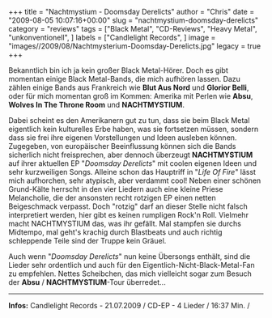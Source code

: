 +++
title = "Nachtmystium - Doomsday Derelicts"
author = "Chris"
date = "2009-08-05 10:07:16+00:00"
slug = "nachtmystium-doomsday-derelicts"
category = "reviews"
tags = ["Black Metal", "CD-Reviews", "Heavy Metal", "unkonventionell", ]
labels = ["Candlelight Records", ]
image = "images//2009/08/Nachtmysterium-Doomsday-Derelicts.jpg"
legacy = true
+++

Bekanntlich bin ich ja kein großer Black Metal-Hörer. Doch es gibt momentan einige Black Metal-Bands, die mich aufhören lassen. Dazu zählen einige Bands aus Frankreich wie **Blut Aus Nord** und **Glorior Belli**, oder für mich momentan groß im Kommen: Amerika mit Perlen wie **Absu**, **Wolves In The Throne Room** und **NACHTMYSTIUM**.

Dabei scheint es den Amerikanern gut zu tun, dass sie beim Black Metal eigentlich kein kulturelles Erbe haben, was sie fortsetzen müssen, sondern dass sie frei ihre eigenen Vorstellungen und Ideen ausleben können. Zugegeben, von europäischer Beeinflussung können sich die Bands sicherlich nicht freisprechen, aber dennoch überzeugt **NACHTMYSTIUM** auf ihrer aktuellen EP "_Doomsday Derelicts_" mit coolen eigenen Ideen und sehr kurzweiligen Songs. Alleine schon das Hauptriff in "_Life Of Fire_" lässt mich aufhorchen, sehr atypisch, aber verdammt cool!
Neben einer schönen Grund-Kälte herrscht in den vier Liedern auch eine kleine Priese Melancholie, die der ansonsten recht rotzigen EP einen netten Beigeschmack verpasst. Doch "rotzig" darf an dieser Stelle nicht falsch interpretiert werden, hier gibt es keinen rumpligen Rock'n Roll. Vielmehr macht NACHTMYSTIUM das, was ihr gefällt. Mal stampfen sie durchs Midtempo, mal geht's krachig durch Blastbeats und auch richtig schleppende Teile sind der Truppe kein Gräuel.

Auch wenn "_Doomsday Derelicts_" nun keine Übersongs enthält, sind die Lieder sehr ordentlich und auch für den Eigentlich-Nicht-Black-Metal-Fan zu empfehlen. Nettes Scheibchen, das mich vielleicht sogar zum Besuch der **Absu** / **NACHTMYSTIUM**-Tour überredet...





---
**Infos:**
Candlelight Records - 21.07.2009 / 
CD-EP - 4 Lieder / 16:37 Min. / 
